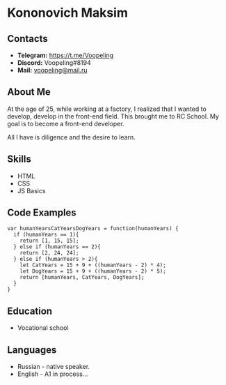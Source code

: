 #  Kononovich Maksim #
## Contacts 
   * **Telegram:** https://t.me/Voopeling 
   * **Discord:** Voopeling#8194 
   * **Mail:** voopeling@mail.ru 
## About Me
   At the age of 25, while working at a factory, I realized that I wanted to develop, develop in the front-end field.
   This brought me to RC School. My goal is to become a front-end developer.
   
   All I have is diligence and the desire to learn.
## Skills
   * HTML
   * CSS
   * JS Basics
## Code Examples
```
var humanYearsCatYearsDogYears = function(humanYears) {
  if (humanYears == 1){
    return [1, 15, 15];
  } else if (humanYears == 2){
    return [2, 24, 24];
  } else if (humanYears > 2){
    let CatYears = 15 + 9 + ((humanYears - 2) * 4);
    let DogYears = 15 + 9 + ((humanYears - 2) * 5);
    return [humanYears, CatYears, DogYears];
  }
}
```
## Education
   * Vocational school
## Languages
   * Russian - native speaker.
   * English - A1 in process…
